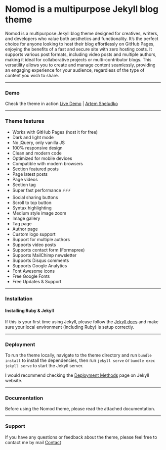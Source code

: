 # Nomod is a multipurpose Jekyll blog theme

Nomod is a multipurpose Jekyll blog theme designed for creatives, writers, and developers who value both aesthetics and functionality. It’s the perfect choice for anyone looking to host their blog effortlessly on GitHub Pages, enjoying the benefits of a fast and secure site with zero hosting costs. It supports various post formats, including video posts and multiple authors, making it ideal for collaborative projects or multi-contributor blogs. This versatility allows you to create and manage content seamlessly, providing an engaging experience for your audience, regardless of the type of content you wish to share.

* * *

### Demo

Check the theme in action [Live Demo](https://nomod.netlify.app/) |
[Artem Sheludko](https://jekyllthemes.io/developers/artem-sheludko)

* * *

### Theme features

- Works with GitHub Pages (host it for free)
- Dark and light mode
- No jQuery, only vanilla JS
- 100% responsive design
- Clean and modern code
- Optimized for mobile devices
- Compatible with modern browsers
- Section featured posts
- Page latest posts
- Page videos
- Section tag
- Super fast performance ⚡⚡⚡
- Social sharing buttons
- Scroll to top button
- Syntax highlighting
- Medium style image zoom
- Image gallery
- Tag page
- Author page
- Custom logo support
- Support for multiple authors
- Supports video posts
- Supports contact form (Formspree)
- Supports MailChimp newsletter
- Supports Disqus comments
- Supports Google Analytics
- Font Awesome icons
- Free Google Fonts
- Free Updates & Support

* * *

### Installation

#### Installing Ruby & Jekyll

If this is your first time using Jekyll, please follow the [Jekyll docs](https://jekyllrb.com/docs/installation/) and make sure your local environment (including Ruby) is setup correctly.

* * *

### Deployment

To run the theme locally, navigate to the theme directory and run `bundle install` to install the dependencies, then run `jekyll serve` or `bundle exec jekyll serve` to start the Jekyll server.

I would recommend checking the [Deployment Methods](https://jekyllrb.com/docs/deployment-methods/) page on Jekyll website.

* * *

### Documentation

Before using the Nomod theme, please read the attached documentation.

* * *

### Support

<p>If you have any questions or feedback about the theme, please feel free to contact me by mail <a href="mailto:hi.artemsheludko@gmail.com">Contact</a><p>